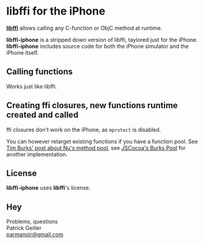 libffi for the iPhone
=

**[libffi](http://sourceware.org/libffi/)** allows calling any C-function or ObjC method at runtime.

**libffi-iphone** is a stripped down version of libffi, taylored just for the iPhone. **libffi-iphone** includes source code for both the iPhone simulator and the iPhone itself.

Calling functions
-
Works just like libffi.

Creating ffi closures, new functions runtime created and called
-
ffi closures don't work on the iPhone, as <code>mprotect</code> is disabled.

You can however retarget existing functions if you have a function pool. See [Tim Burks' post about Nu's method pool](http://stackoverflow.com/questions/219653/ruby-on-iphone), see [JSCocoa's Burks Pool](http://github.com/parmanoir/jscocoa/blob/master/JSCocoa/iPhone/BurksPool.m) for another implementation.

License
-
**libffi-iphone** uses **libffi**'s license.

Hey
-
Problems, questions <br/>
Patrick Geiller <br/>
[parmanoir@gmail.com](mailto:parmanoir@gmail.com)
